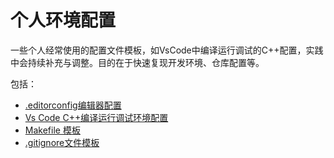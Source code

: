 # 个人环境配置

一些个人经常使用的配置文件模板，如VsCode中编译运行调试的C++配置，实践中会持续补充与调整。目的在于快速复现开发环境、仓库配置等。

包括：
- [.editorconfig编辑器配置](EditorConfig)
- [Vs Code C++编译运行调试环境配置](VsCodeCppConfig)
- [Makefile 模板](MakefileTemplate)
- [.gitignore文件模板](GitIgnore)
